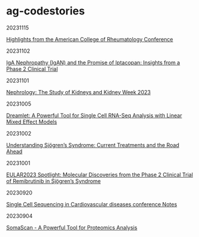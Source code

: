 # ag-codestories

20231115 

[Highlights from the American College of Rheumatology Conference](./vignettes/AG009_ACR2023_remarks.md)

20231102

[IgA Nephropathy (IgAN) and the Promise of Iptacopan: Insights from a Phase 2 Clinical Trial](./vignettes/AG008_LNP023_IgAN.md)

20231101

[Nephrology: The Study of Kidneys and Kidney Week 2023](./vignettes/AG007_kidney_week_2023.md)

20231005

[Dreamlet: A Powerful Tool for Single Cell RNA-Seq Analysis with Linear Mixed Effect Models](./vignettes/AG005_dreamlet_ad.md)

20231002

[Understanding Sjögren’s Syndrome: Current Treatments and the Road Ahead](./vignettes/AG004_sjd_treatment_strategy.md)

20231001

[EULAR2023 Spotlight: Molecular Discoveries from the Phase 2 Clinical Trial of Remibrutinib in Sjögren’s Syndrome](./vignettes/AG003_EULAR2023_remibrutinib_SjD.md)

20230920

[Single Cell Sequencing in Cardiovascular diseases conference Notes](./vignettes/AG002_GEMseq_notes.md)

20230904

[SomaScan - A Powerful Tool for Proteomics Analysis](https://medium.com/@grioni.andrea/somascan-a-powerful-tool-for-proteomics-analysis-dc3481374436)
